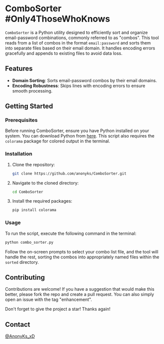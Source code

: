 # ComboSorter #Only4ThoseWhoKnows

`ComboSorter` is a Python utility designed to efficiently sort and organize email-password combinations, commonly referred to as "combos". This tool reads from a list of combos in the format `email:password` and sorts them into separate files based on their email domain. It handles encoding errors gracefully and appends to existing files to avoid data loss.

## Features

- **Domain Sorting**: Sorts email-password combos by their email domains.
- **Encoding Robustness**: Skips lines with encoding errors to ensure smooth processing.

## Getting Started

### Prerequisites

Before running ComboSorter, ensure you have Python installed on your system. You can download Python from [here](https://www.python.org/downloads/). This script also requires the `colorama` package for colored output in the terminal.

### Installation

1. Clone the repository:
   ```bash
   git clone https://github.com/anonyks/ComboSorter.git
   ```
2. Navigate to the cloned directory:
   ```bash
   cd ComboSorter
   ```
3. Install the required packages:
   ```bash
   pip install colorama
   ```

### Usage

To run the script, execute the following command in the terminal:

```bash
python combo_sorter.py
```

Follow the on-screen prompts to select your combo list file, and the tool will handle the rest, sorting the combos into appropriately named files within the `sorted` directory.

## Contributing

Contributions are welcome! If you have a suggestion that would make this better, please fork the repo and create a pull request. You can also simply open an issue with the tag "enhancement".

Don't forget to give the project a star! Thanks again!

## Contact
[@AnonyKs_xD](https://t.me/@AnonyKs_xD)
